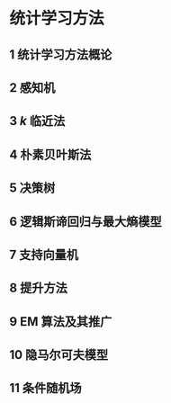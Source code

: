 # 统计学习方法
## 1 统计学习方法概论
## 2 感知机
## 3 $\displaystyle k$ 临近法
## 4 朴素贝叶斯法
## 5 决策树
## 6 逻辑斯谛回归与最大熵模型
## 7 支持向量机
## 8 提升方法
## 9 $\displaystyle \boldsymbol{EM}$ 算法及其推广
## 10 隐马尔可夫模型
## 11 条件随机场 
